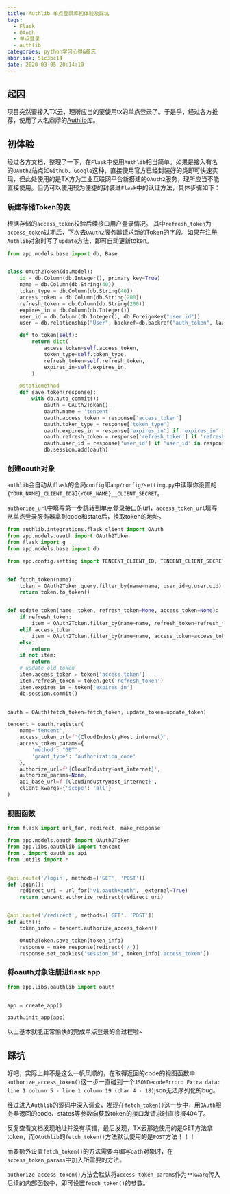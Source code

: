 ```yaml
---
title: Authlib 单点登录库初体验及踩坑
tags:
  - Flask
  - OAuth
  - 单点登录
  - authlib
categories: python学习心得&备忘
abbrlink: 51c3bc14
date: 2020-03-05 20:14:10
---
```


## 起因

项目突然要接入TX云，理所应当的要使用tx的单点登录了。于是乎，经过各方推荐，使用了大名鼎鼎的[Authlib](https://authlib.org/)库。

## 初体验

经过各方文档，整理了一下，在`Flask`中使用`Authlib`相当简单。如果是接入有名的`OAuth2`站点如`Github`、`Google`这种，直接使用官方已经封装好的类即可快速实现，但此处使用的是TX方为工业互联网平台新搭建的`OAuth2`服务，理所应当不能直接使用。但仍可以使用较为便捷的封装进`Flask`中的认证方法，具体步骤如下：


### 新建存储Token的表

根据存储的`access_token`校验后续接口用户登录情况。 其中`refresh_token`为`access_token`过期后，下次去`OAuth2`服务器请求新的Token的字段。如果在注册`Authlib`对象时写了`update`方法，即可自动更新token。


```python
from app.models.base import db, Base


class OAuth2Token(db.Model):
    id = db.Column(db.Integer(), primary_key=True)
    name = db.Column(db.String(40))
    token_type = db.Column(db.String(40))
    access_token = db.Column(db.String(200))
    refresh_token = db.Column(db.String(200))
    expires_in = db.Column(db.Integer())
    user_id = db.Column(db.Integer(), db.ForeignKey("user.id"))
    user = db.relationship("User", backref=db.backref("auth_token", lazy="dynamic"))

    def to_token(self):
        return dict(
            access_token=self.access_token,
            token_type=self.token_type,
            refresh_token=self.refresh_token,
            expires_in=self.expires_in,
        )

    @staticmethod
    def save_token(response):
        with db.auto_commit():
            oauth = OAuth2Token()
            oauth.name = 'tencent'
            oauth.access_token = response['access_token']
            oauth.token_type = response['token_type']
            oauth.expires_in = response['expires_in'] if 'expires_in' in response else None
            oauth.refresh_token = response['refresh_token'] if 'refresh_token' in response else None
            oauth.user_id = response['user_id'] if 'user_id' in response else None
            db.session.add(oauth)
```

### 创建oauth对象

`authlib`会自动从`flask`的全局`config`即`app/config/setting.py`中读取你设置的`{YOUR_NAME}_CLIENT_ID`和`{YOUR_NAME}__CLIENT_SECRET`。

`authorize_url`中填写第一步跳转到单点登录接口的url，`access_token_url`填写从单点登录服务器拿到code和state后，换取token的地址。


```python
from authlib.integrations.flask_client import OAuth
from app.models.oauth import OAuth2Token
from flask import g
from app.models.base import db

from app.config.setting import TENCENT_CLIENT_ID, TENCENT_CLIENT_SECRET


def fetch_token(name):
    token = OAuth2Token.query.filter_by(name=name, user_id=g.user.uid).first()
    return token.to_token()


def update_token(name, token, refresh_token=None, access_token=None):
    if refresh_token:
        item = OAuth2Token.filter_by(name=name, refresh_token=refresh_token).first()
    elif access_token:
        item = OAuth2Token.filter_by(name=name, access_token=access_token).first()
    else:
        return
    if not item:
        return
    # update old token
    item.access_token = token['access_token']
    item.refresh_token = token.get('refresh_token')
    item.expires_in = token['expires_in']
    db.session.commit()


oauth = OAuth(fetch_token=fetch_token, update_token=update_token)

tencent = oauth.register(
    name='tencent',
    access_token_url=f'{CloudIndustryHost_internet}',
    access_token_params={
        'method': "GET",
        'grant_type': 'authorization_code'
    },
    authorize_url=f'{CloudIndustryHost_internet}',
    authorize_params=None,
    api_base_url=f'{CloudIndustryHost_internet}',
    client_kwargs={'scope': 'all'}
)
```

### 视图函数

```python
from flask import url_for, redirect, make_response

from app.models.oauth import OAuth2Token
from app.libs.oauthlib import tencent
from . import oauth as api
from .utils import *


@api.route('/login', methods=['GET', 'POST'])
def login():
    redirect_uri = url_for("v1.oauth+auth", _external=True)
    return tencent.authorize_redirect(redirect_uri)


@api.route('/redirect', methods=['GET', 'POST'])
def auth():
    token_info = tencent.authorize_access_token()

    OAuth2Token.save_token(token_info)
    response = make_response(redirect('/'))
    response.set_cookies('session_id', token_info['access_token'])
```


### 将oauth对象注册进flask app

```python
from app.libs.oauthlib import oauth


app = create_app()

oauth.init_app(app)
```

以上基本就能正常愉快的完成单点登录的全过程啦~


## 踩坑

好吧，实际上并不是这么一帆风顺的，在取得返回的code的视图函数中`authorize_access_token()`这一步一直碰到一个`JSONDecodeError: Extra data: line 1 column 5 - line 1 column 19 (char 4 - 18)`json无法序列化的bug。

经过进入`Authlib`的源码中深入调查，发现在`fetch_token()`这一步中，用`OAuth`服务器返回的code、states等参数向获取token的接口发请求时直接报404了。

反复查看文档发现地址并没有填错，最后发现，TX云那边使用的是GET方法拿token，而`OAuthlib`的`fetch_token()`方法默认使用的是`POST`方法！！！

而要额外设置`fetch_token()`的方法需要再编写`oath`对象时，在`access_token_params`中加入所需要的方法。

`authorize_access_token()`方法会默认将`access_token_params`作为`**kwarg`传入后续的内部函数中，即可设置`fetch_token()`的参数。
